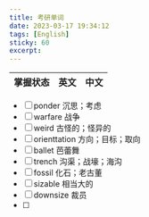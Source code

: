 ```yaml
---
title: 考研单词  
date: 2023-03-17 19:34:12  
tags: [English]  
sticky: 60
excerpt: 
---
```

| 掌握状态 | 英文 | 中文 |
| -------- | ---- | ---- |
- [ ] ponder  沉思；考虑
- [ ] warfare 战争
- [ ] weird 古怪的；怪异的
- [ ] orienttation 方向；目标；取向
- [ ] ballet 芭蕾舞
- [ ] trench 沟渠；战壕；海沟
- [ ] fossil 化石；老古董
- [ ] sizable 相当大的
- [ ] downsize 裁员
- [ ] 